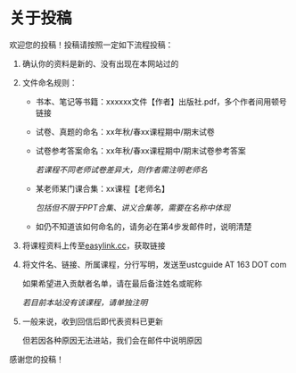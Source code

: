 # 关于投稿

欢迎您的投稿！投稿请按照一定如下流程投稿：

1. 确认你的资料是新的、没有出现在本网站过的
2. 文件命名规则：
   * 书本、笔记等书籍：xxxxxx文件【作者】出版社.pdf，多个作者间用顿号链接
   * 试卷、真题的命名：xx年秋/春xx课程期中/期末试卷
   *   试卷参考答案命名：xx年秋/春xx课程期中/期末试卷参考答案

       &#x20; _若课程不同老师试卷差异大，则作者需注明老师名_
   *   某老师某门课合集：xx课程【老师名】

       &#x20; _包括但不限于PPT合集、讲义合集等，需要在名称中体现_
   * 如仍不知道该如何命名的，请务必在第4步发邮件时，说明清楚
3. 将课程资料上传至[easylink.cc](https://easylink.cc/)，获取链接
4.  将文件名、链接、所属课程，分行写明，发送至ustcguide AT 163 DOT com

    如果希望进入贡献者名单，请在最后备注姓名或昵称

    _若目前本站没有该课程，请单独注明_
5.  一般来说，收到回信后即代表资料已更新

    但若因各种原因无法进站，我们会在邮件中说明原因

感谢您的投稿！
